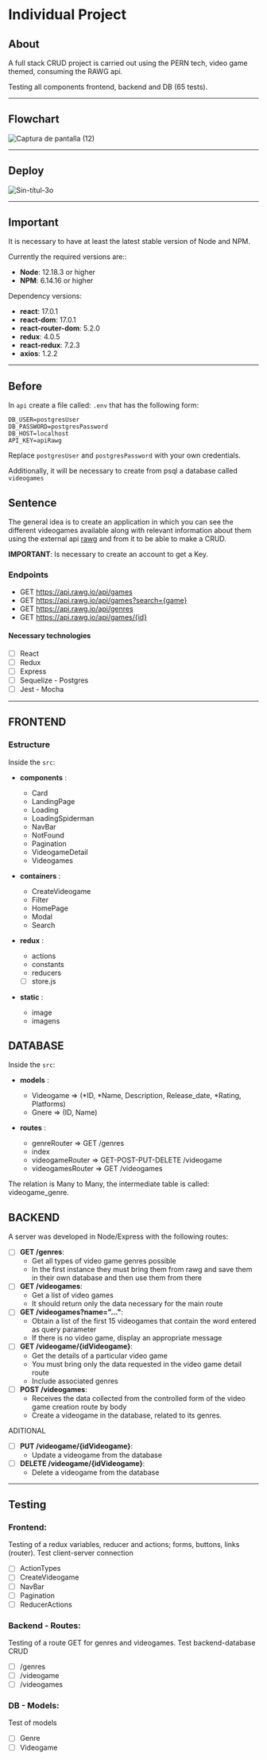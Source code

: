 # Individual Project

## About

A full stack CRUD project is carried out using the PERN tech, video game themed, consuming the RAWG api.

Testing all components frontend, backend and DB
(65 tests).

---

## Flowchart

![Captura de pantalla (12)](https://user-images.githubusercontent.com/69781012/216368963-39ff00b1-8b49-41da-88ae-1cdef7700a82.png)

---

## Deploy

![Sin-títul-3o](https://user-images.githubusercontent.com/69781012/215948258-60ff165c-b3e9-4c93-b481-c720140779ee.gif)

---

## Important

It is necessary to have at least the latest stable version of Node and NPM.

Currently the required versions are::

- **Node**: 12.18.3 or higher
- **NPM**: 6.14.16 or higher

Dependency versions:

- **react**: 17.0.1
- **react-dom**: 17.0.1
- **react-router-dom**: 5.2.0
- **redux**: 4.0.5
- **react-redux**: 7.2.3
- **axios**: 1.2.2

---

## Before

In `api` create a file called: `.env` that has the following form:

```env
DB_USER=postgresUser
DB_PASSWORD=postgresPassword
DB_HOST=localhost
API_KEY=apiRawg
```

Replace `postgresUser` and `postgresPassword` with your own credentials.

Additionally, it will be necessary to create from psql a database called `videogames`

## Sentence

The general idea is to create an application in which you can see the different videogames available along with relevant information about them using the external api [rawg](https://rawg.io/apidocs) and from it to be able to make a CRUD.

**IMPORTANT**: Is necessary to create an account to get a Key.

### Endpoints

- GET <https://api.rawg.io/api/games>
- GET <https://api.rawg.io/api/games?search={game}>
- GET <https://api.rawg.io/api/genres>
- GET <https://api.rawg.io/api/games/{id}>

#### Necessary technologies

- [ ] React
- [ ] Redux
- [ ] Express
- [ ] Sequelize - Postgres
- [ ] Jest - Mocha

---

## FRONTEND

### **Estructure**

Inside the `src`:

- **components** :

  - Card
  - LandingPage
  - Loading
  - LoadingSpiderman
  - NavBar
  - NotFound
  - Pagination
  - VideogameDetail
  - Videogames

- **containers** :

  - CreateVideogame
  - Filter
  - HomePage
  - Modal
  - Search

- **redux** :

  - actions
  - constants
  - reducers
  - [ ] store.js

- **static** :
  - image
  - imagens

## DATABASE

Inside the `src`:

- **models** :

  - Videogame => (*ID, *Name, Description, Release_date, \*Rating, Platforms)
  - Gnere => (ID, Name)

- **routes** :
  - genreRouter => GET /genres
  - index
  - videogameRouter => GET-POST-PUT-DELETE /videogame
  - videogamesRouter => GET /videogames

The relation is Many to Many, the intermediate table is called: videogame_genre.

## BACKEND

A server was developed in Node/Express with the following routes:

- [ ] **GET /genres**:
  - Get all types of video game genres possible
  - In the first instance they must bring them from rawg and save them in their own database and then use them from there
- [ ] **GET /videogames**:
  - Get a list of video games
  - It should return only the data necessary for the main route
- [ ] **GET /videogames?name="..."**:
  - Obtain a list of the first 15 videogames that contain the word entered as query parameter
  - If there is no video game, display an appropriate message
- [ ] **GET /videogame/{idVideogame}**:
  - Get the details of a particular video game
  - You must bring only the data requested in the video game detail route
  - Include associated genres
- [ ] **POST /videogames**:
  - Receives the data collected from the controlled form of the video game creation route by body
  - Create a videogame in the database, related to its genres.

ADITIONAL

- [ ] **PUT /videogame/{idVideogame}**:
  - Update a videogame from the database
- [ ] **DELETE /videogame/{idVideogame}**:
  - Delete a videogame from the database

---

## Testing

### Frontend:

Testing of a redux variables, reducer and actions; forms, buttons, links (router).
Test client-server connection

- [ ] ActionTypes
- [ ] CreateVideogame
- [ ] NavBar
- [ ] Pagination
- [ ] ReducerActions

### Backend - Routes:

Testing of a route GET for genres and videogames.
Test backend-database CRUD

- [ ] /genres
- [ ] /videogame
- [ ] /videogames

### DB - Models:

Test of models

- [ ] Genre
- [ ] Videogame
